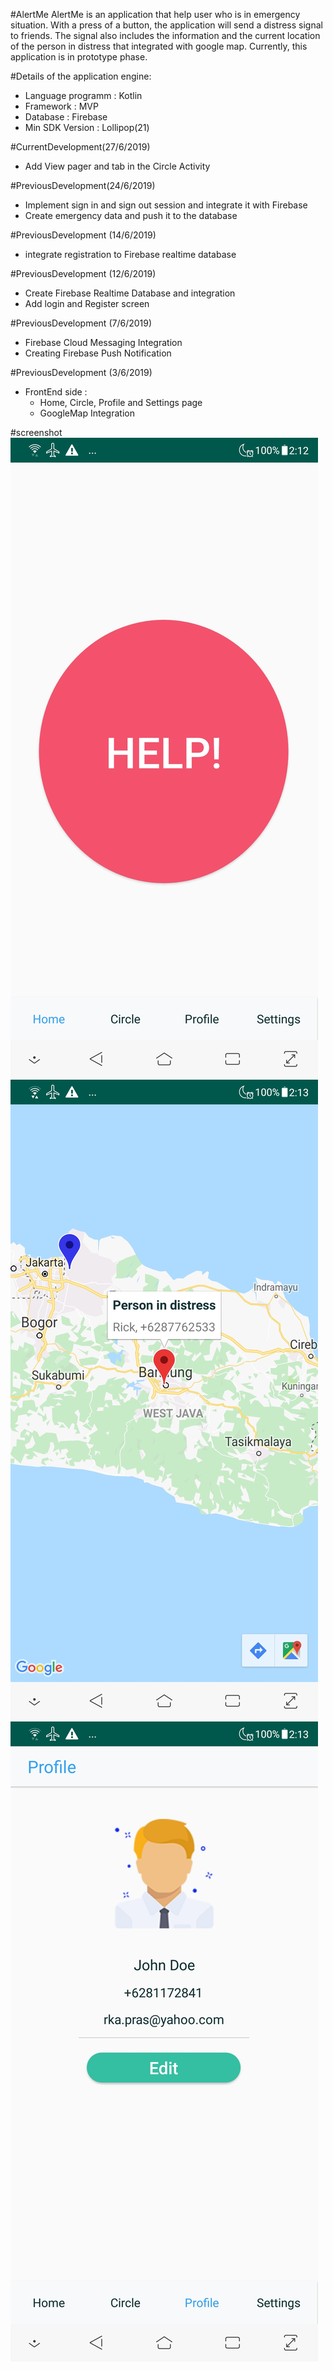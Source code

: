 #AlertMe
AlertMe is an application that help user who is in emergency situation. 
With a press of a button, the application will send a distress signal to friends. 
The signal also includes the information and the current location of the person in distress that integrated with google map.
Currently, this application is in prototype phase.

#Details of the application engine:
- Language programm : Kotlin
- Framework : MVP
- Database : Firebase
- Min SDK Version : Lollipop(21)

#CurrentDevelopment(27/6/2019)
  - Add View pager and tab in the Circle Activity

#PreviousDevelopment(24/6/2019)
  - Implement sign in and sign out session and integrate it with Firebase
  - Create emergency data and push it to the database

#PreviousDevelopment (14/6/2019)
  - integrate registration to Firebase realtime database

#PreviousDevelopment (12/6/2019)
  - Create Firebase Realtime Database and integration
  - Add login and Register screen

#PreviousDevelopment (7/6/2019)
  - Firebase Cloud Messaging Integration
  - Creating Firebase Push Notification
  
#PreviousDevelopment (3/6/2019)
- FrontEnd side :
  - Home, Circle, Profile and Settings page
  - GoogleMap Integration


#screenshot
![alt text](https://github.com/rkaprasetya/ProjectA/blob/master/Screenshot_20190603-141236.jpg)
![alt text](https://github.com/rkaprasetya/ProjectA/blob/master/Screenshot_20190603-141307.jpg)
![alt text](https://github.com/rkaprasetya/ProjectA/blob/master/Screenshot_20190603-141324.jpg)
